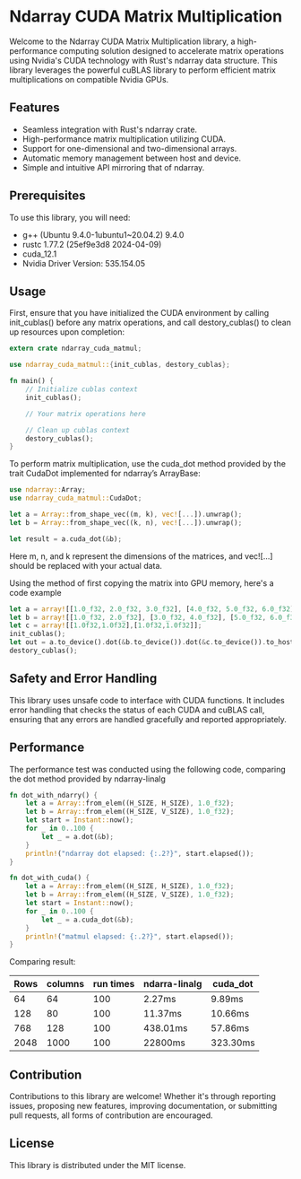 # Ndarray CUDA Matrix Multiplication

Welcome to the Ndarray CUDA Matrix Multiplication library, a high-performance computing solution designed to accelerate matrix operations using Nvidia's CUDA technology with Rust's ndarray data structure. This library leverages the powerful cuBLAS library to perform efficient matrix multiplications on compatible Nvidia GPUs.

## Features
- Seamless integration with Rust's ndarray crate.
- High-performance matrix multiplication utilizing CUDA.
- Support for one-dimensional and two-dimensional arrays.
- Automatic memory management between host and device.
- Simple and intuitive API mirroring that of ndarray.

## Prerequisites

To use this library, you will need:
- g++ (Ubuntu 9.4.0-1ubuntu1~20.04.2) 9.4.0
- rustc 1.77.2 (25ef9e3d8 2024-04-09)
- cuda_12.1
- Nvidia Driver Version: 535.154.05

## Usage

First, ensure that you have initialized the CUDA environment by calling init_cublas() before any matrix operations, and call destory_cublas() to clean up resources upon completion:

```Rust
extern crate ndarray_cuda_matmul;

use ndarray_cuda_matmul::{init_cublas, destory_cublas};

fn main() {
    // Initialize cublas context
    init_cublas();

    // Your matrix operations here

    // Clean up cublas context
    destory_cublas();
}
```

To perform matrix multiplication, use the cuda_dot method provided by the trait CudaDot implemented for ndarray’s ArrayBase:

```Rust
use ndarray::Array;
use ndarray_cuda_matmul::CudaDot;

let a = Array::from_shape_vec((m, k), vec![...]).unwrap();
let b = Array::from_shape_vec((k, n), vec![...]).unwrap();

let result = a.cuda_dot(&b);

```
Here m, n, and k represent the dimensions of the matrices, and vec![...] should be replaced with your actual data.

Using the method of first copying the matrix into GPU memory, here's a code example

```Rust
let a = array![[1.0_f32, 2.0_f32, 3.0_f32], [4.0_f32, 5.0_f32, 6.0_f32]];
let b = array![[1.0_f32, 2.0_f32], [3.0_f32, 4.0_f32], [5.0_f32, 6.0_f32]];
let c = array![[1.0f32,1.0f32],[1.0f32,1.0f32]];
init_cublas();
let out = a.to_device().dot(&b.to_device()).dot(&c.to_device()).to_host();
destory_cublas();
```

## Safety and Error Handling

This library uses unsafe code to interface with CUDA functions. It includes error handling that checks the status of each CUDA and cuBLAS call, ensuring that any errors are handled gracefully and reported appropriately.

## Performance

The performance test was conducted using the following code, comparing the dot method provided by ndarray-linalg

```Rust
fn dot_with_ndarry() {
    let a = Array::from_elem((H_SIZE, H_SIZE), 1.0_f32);
    let b = Array::from_elem((H_SIZE, V_SIZE), 1.0_f32);
    let start = Instant::now();
    for _ in 0..100 {
        let _ = a.dot(&b);
    }
    println!("ndarray dot elapsed: {:.2?}", start.elapsed());
}

fn dot_with_cuda() {
    let a = Array::from_elem((H_SIZE, H_SIZE), 1.0_f32);
    let b = Array::from_elem((H_SIZE, V_SIZE), 1.0_f32);
    let start = Instant::now();
    for _ in 0..100 {
        let _ = a.cuda_dot(&b);
    }
    println!("matmul elapsed: {:.2?}", start.elapsed());
}
```
Comparing result:


|Rows|columns|run times|ndarra-linalg|cuda_dot|
|----|----|----|----|----|
|64|64|100|2.27ms|9.89ms|
|128|80|100|11.37ms|10.66ms|
|768|128|100|438.01ms|57.86ms|
|2048|1000|100|22800ms|323.30ms|

## Contribution

Contributions to this library are welcome! Whether it's through reporting issues, proposing new features, improving documentation, or submitting pull requests, all forms of contribution are encouraged.

## License

This library is distributed under the MIT license. 

